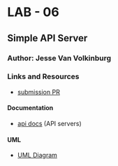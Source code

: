 # LAB - 06

## Simple API Server

### Author: Jesse Van Volkinburg

### Links and Resources
* [submission PR](https://github.com/401-advanced-javascript-jv/06-http-rest/pull/1)

#### Documentation
* [api docs](https://app.swaggerhub.com/apis-docs/vanvoljg/06-simple-api/0.1) (API servers)

#### UML
* [UML Diagram](https://www.draw.io/?lightbox=1&highlight=0000ff&edit=_blank&layers=1&nav=1#R7Vvbcuo2FP0aHptBkuXLY0I4p51Jp5lJzjTpm7GF7dYgRogA%2FfoKLF%2FkG%2BDY2Dn0hbG2tmR5r%2BUlaVuM0GSx%2B87slf87dUk4gmN3N0KPIwgtHYjfg2EfGTTTigweC9zIBFLDS%2FAvkcaxtG4Cl6wVR05pyIOVanTockkcrthsxuhWdZvTUL3ryvZIwfDi2GHR%2Bmfgcj%2BymtBI7b%2BSwPPlnbGJooqFHfvKB1n7tku3GROajtCEUcqjq8VuQsJD6OKwRO2%2BVdQm42Jkyc9p4D79%2BPhrt%2FW1tfPbAu5s7823f5FYfNjhRj6vHCzfxwFgdLN0yaGT8Qg9bP2Ak5eV7RxqtwJxYfP5IhQlIC5ld4RxsqscJ0ieXpCG0AXhbC9cZAOEzaiJJAzA%2Bh2OLNsUABCH1c8EX5c2W2LuJZ2ncREXMjQXhAlYhbAQV9BEFinjPvXo0g6nqfVBDVzq80TpSobrb8L5XnLe3nCqBlMEjO3fDu3vII7L77K%2FY%2BFxp5T2suRs2MfxxsdedgF%2Fi93E9XumQ1FMuzgU4h7mQRhOaEjZ8WGRi4npasK%2B5oz%2BQzI1JpwhXU%2BQP0SlHncRRLphDjlNSm4zj%2FA6VGA5kRgJbR58qAMp44Rs%2BkwDMcQMAccqAY0craIHkK1yzEqG0ZxsCPRCtpgmKTXeM1XlNMkwtDlBc1ybmw5xnDKuzUys4XFPXNPa4No9Y%2FY%2B47A6cGhdQ8V4spRUFFxUNf6Uv3HCH6I6f3ERjbhdfhfnmC%2FA708ocJ7gc6KXE9w1rNn4f4JfQnBU7w8trc6%2FI4LrDQiuMKZFthuN2G5cxPavQXC9D4JrmnkRYXE8%2B1%2BVsMaXJ%2Byn%2BDrMFccw%2BHpiBYHHfawgzP752lQrY6KDDMt%2Fku2Y2QZhiwwzctsxeN3tWJyIyuRIJmFA5M2yHORkx1WWqPgs6ZLkwJQmOwy8pSg6olsi7A%2BHDErg2OG9rFgErntkcVn%2BRSXzqIUUjFWxA84kYLDMyWTzL0irBvdz%2BRdQwKAQ%2FWvnqYyc8On9p6lgk3m8q6l7XKtoaooqEVNFSTPKet5E7trEnJdO5Lpjktm8XV0E8ExhtDrRRQTVlzTJmMddROPqThdh4Z2cLt1VdDs9PCjhjIkrjx%2FD%2Fs2xOfEoC8i6rPpnlVIDn6MSoERMu0tmo%2BGJKdRVNUUDUFOEvoyaVm2EwAn9rEtTXVlMtWuK6cVpKpzblVswS6%2FiLgqYdf7d7IriEDYRZDGwe9H5DQkz1FVlrlCc6yozHp4ya9oAlRk3UOau8lWwe5nuV5n1Xpe5BSnNb%2F%2B7Xubql6nqilF34%2FCb1FRNG6CmGsPTVB0NL3eAmhxxGZKmgtFXyh2YvYoqzuUOgHllUTWbiurtiKmOhpc6gMXJ8PmPl9cWYMl%2Bu6j62jEwgExVxIFZho9ZouH5FUx78BRfq%2B%2FT1yZYJJpXpZIDwwKC3IwKysDQrgmGVvxudCNgIEu7y2mXNe4djuInpOcfLSlXcqyl6iDMwACCOLenB%2F3DAwvwPE6fpq%2FTdhBKDnJUHf0YGEIIwvwrVHoMHl8Vo%2BKHg1vGSNPB4BAqpoBvVuQwGp7IFZfPN7IkwPnTEgCfC0bN5vZzYBQTQ7e7l9Fxfr4BRofbGVFM%2F%2FgWJRXSPw%2Bi6X8%3D)
